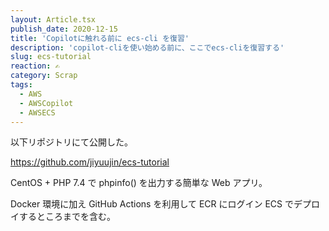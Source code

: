 ```yaml
---
layout: Article.tsx
publish_date: 2020-12-15
title: 'Copilotに触れる前に ecs-cli を復習'
description: 'copilot-cliを使い始める前に、ここでecs-cliを復習する'
slug: ecs-tutorial
reaction: ✍️
category: Scrap
tags:
  - AWS
  - AWSCopilot
  - AWSECS
---
```


以下リポジトリにて公開した。

https://github.com/jiyuujin/ecs-tutorial

CentOS + PHP 7.4 で phpinfo() を出力する簡単な Web アプリ。

Docker 環境に加え GitHub Actions を利用して ECR にログイン ECS でデプロイするところまでを含む。
